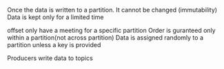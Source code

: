 Once the data is written to a partition. It cannot be changed (immutability)
Data is kept only for a limited time 

offset only have a meeting for a specific partition
Order is guranteed only within a partition(not across partition)
Data is assigned randomly to a partition unless a key is provided 

Producers write data to topics 

